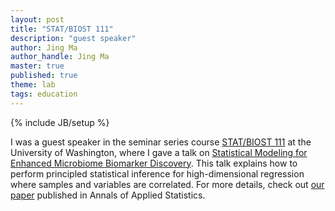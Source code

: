 ```yaml
---
layout: post
title: "STAT/BIOST 111"
description: "guest speaker"
author: Jing Ma
author_handle: Jing Ma
master: true
published: true
theme: lab
tags: education
---
```

{% include JB/setup %}

I was a guest speaker in the seminar series course [STAT/BIOST 111](https://www.biostat.washington.edu/academics/courses/BIOST/111) at the University of Washington, where I gave a talk on [Statistical Modeling for Enhanced Microbiome Biomarker Discovery](/assets/pdfs/talks/2024-04-24-Stat.pdf). This talk explains how to perform principled statistical inference for high-dimensional regression where samples and variables are correlated. For more details, check out [our paper](/papers/GMDR) published in Annals of Applied Statistics.    
